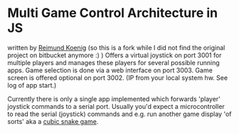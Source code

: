# Multi Game Control Architecture in JS

written by [Reimund Koenig](https://github.com/ReimundKoenig) (so this is a fork while I did not find the original project on bitbucket anymore :) )
Offers a virtual joystick on port 3001 for multiple players and manages these players for several possible running apps.
Game selection is done via a web interface on port 3003.
Game screen is offered optional on port 3002. (IP from your local system hw. See log of app start.)

Currently there is only a single app implemented which forwards 'player' joystick commands to a serial port. Usually you'd expect a microcontroller to read the serial (joystick) commands and e.g. run another game display 'of sorts' aka a [cubic snake game](https://github.com/bishibashiB/led_cube_snake).

